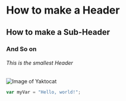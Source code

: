 # How to make a Header
## How to make a Sub-Header
### And So on
###### This is the smallest Header

![Image of Yaktocat](https://octodex.github.com/images/yaktocat.png)

``` javascript
var myVar = "Hello, world!";
```



